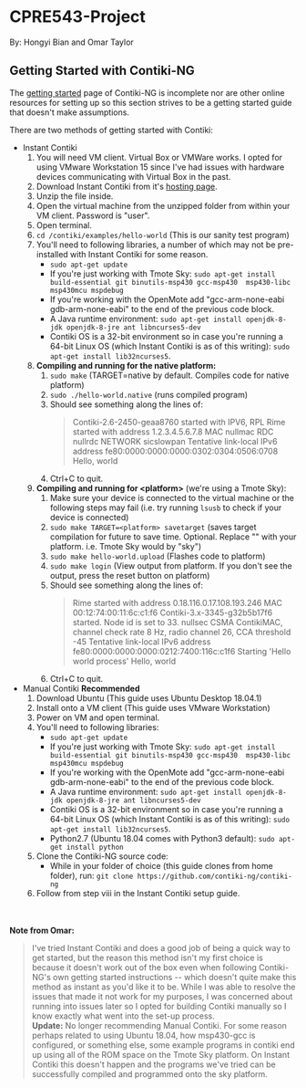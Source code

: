 # CPRE543-Project

By: Hongyi Bian and Omar Taylor

## Getting Started with Contiki-NG
The [getting started](http://www.contiki-os.org/start.html) page of Contiki-NG is incomplete nor are other online
resources for setting up so this section strives to be a getting started guide that doesn't make assumptions.

There are two methods of getting started with Contiki:
- Instant Contiki
  1. You will need VM client. Virtual Box or VMWare works. I opted for using VMware Workstation 15 since I've had issues 
  with hardware devices communicating with Virtual Box in the past.
  2. Download Instant Contiki from it's [hosting page](https://sourceforge.net/projects/contiki/files/Instant%20Contiki/).
  3. Unzip the file inside.
  4. Open the virtual machine from the unzipped folder from within your VM client. Password is "user".
  5. Open terminal.
  6. `cd /contiki/examples/hello-world` (This is our sanity test program)
  7. You'll need to following libraries, a number of which may not be pre-installed with Instant Contiki for some
  reason.
      - `sudo apt-get update`
      - If you're just working with Tmote Sky: `sudo apt-get install build-essential git binutils-msp430 gcc-msp430 
      msp430-libc msp430mcu mspdebug`
      - If you're working with the OpenMote add "gcc-arm-none-eabi gdb-arm-none-eabi" to the end of the previous code 
      block.
      - A Java runtime environment: `sudo apt-get install openjdk-8-jdk openjdk-8-jre ant libncurses5-dev`
      - Contiki OS is a 32-bit environment so in case you're running a 64-bit Linux OS (which Instant Contiki is as of 
      this writing): `sudo apt-get install lib32ncurses5`.
  8. <b>Compiling and running for the native platform:</b>
      1. `sudo make` (TARGET=native by default. Compiles code for native platform)
      2. `sudo ./hello-world.native` (runs compiled program)
      3. Should see something along the lines of: <br>
          > Contiki-2.6-2450-geaa8760 started with IPV6, RPL
          Rime started with address 1.2.3.4.5.6.7.8
          MAC nullmac RDC nullrdc NETWORK sicslowpan
          Tentative link-local IPv6 address fe80:0000:0000:0000:0302:0304:0506:0708
          Hello, world
      4. Ctrl+C to quit.
  9. **Compiling and running for \<platform\>** (we're using a Tmote Sky):
      1. Make sure your device is connected to the virtual machine or the following steps may fail (i.e. try running 
      `lsusb` to check if your device is connected)
      2. `sudo make TARGET=<platform> savetarget` (saves target compilation for future to save time. Optional. Replace
      "<platform>" with your platform. i.e. Tmote Sky would by "sky")
      3. `sudo make hello-world.upload` (Flashes code to platform)
      4. `sudo make login` (View output from platform. If you don't see the output, press the reset button on platform)
      5. Should see something along the lines of: <br>
          > Rime started with address 0.18.116.0.17.108.193.246
            MAC 00:12:74:00:11:6c:c1:f6 Contiki-3.x-3345-g32b5b17f6 started. Node id is set to 33.
            nullsec CSMA ContikiMAC, channel check rate 8 Hz, radio channel 26, CCA threshold -45
            Tentative link-local IPv6 address fe80:0000:0000:0000:0212:7400:116c:c1f6
            Starting 'Hello world process'
            Hello, world
      5. Ctrl+C to quit.
- Manual Contiki **Recommended**
  1. Download Ubuntu (This guide uses Ubuntu Desktop 18.04.1)
  2. Install onto a VM client (This guide uses VMware Workstation)
  3. Power on VM and open terminal.
  4. You'll need to following libraries:
      - `sudo apt-get update`
      - If you're just working with Tmote Sky: `sudo apt-get install build-essential git binutils-msp430 gcc-msp430 
        msp430-libc msp430mcu mspdebug`
      - If you're working with the OpenMote add "gcc-arm-none-eabi gdb-arm-none-eabi" to the end of the previous code 
        block.
      - A Java runtime environment: `sudo apt-get install openjdk-8-jdk openjdk-8-jre ant libncurses5-dev`
      - Contiki OS is a 32-bit environment so in case you're running a 64-bit Linux OS (which Instant Contiki is as of 
        this writing): `sudo apt-get install lib32ncurses5`.
      - Python2.7 (Ubuntu 18.04 comes with Python3 default): `sudo apt-get install python`
  5. Clone the Contiki-NG source code:
     - While in your folder of choice (this guide clones from home folder), run: 
     `git clone https://github.com/contiki-ng/contiki-ng`
  6. Follow from step viii in the Instant Contiki setup guide.

<br><br>
**Note from Omar:**
>  I've tried Instant Contiki and does a good job of being a quick way to get started, but the reason this method isn't 
my first choice is because it doesn't work out of the box even when following Contiki-NG's own getting started
instructions -- which doesn't quite make this method as instant as you'd like it to be. While I was able to resolve the
issues that made it not work for my purposes, I was concerned about running into issues later so I opted for building
Contiki manually so I know exactly what went into the set-up process. <br>**Update:** No longer recommending Manual Contiki. For some reason perhaps related to using Ubuntu 18.04, how msp430-gcc is configured, or something else, some example programs in contiki end up using all of the ROM space on the Tmote Sky platform. On Instant Contiki this doesn't happen and the programs we've tried can be successfully compiled and programmed onto the sky platform.
